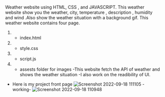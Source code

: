 Weather website using HTML, CSS , and JAVASCRIPT.
This weather website show you the weather, city, temperature , description , humidity and wind .Also show the weather situation with a background gif.
This weather website contains four page.
1) - index.html
2) - style.css
3) - script.js
4) - assests folder for images 
-This website fetch the API of weather and shows the weather situation
-I also work on the readibility of UI. 
- Here is my project front page
![Screenshot 2022-09-18 111105](https://user-images.githubusercontent.com/107232134/190887564-5ae09502-0106-4c25-9818-4652cb1995e8.png)
-working-
![Screenshot 2022-09-18 110948](https://user-images.githubusercontent.com/107232134/190887573-abdaee05-7675-4654-a53d-a8210a82a2b6.png)

